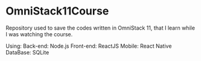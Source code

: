 # OmniStack11Course
Repository used to save the codes written in OmniStack 11, that I learn while I was watching the course.

Using:
  Back-end: Node.js
  Front-end: ReactJS
  Mobile: React Native
  DataBase: SQLite
